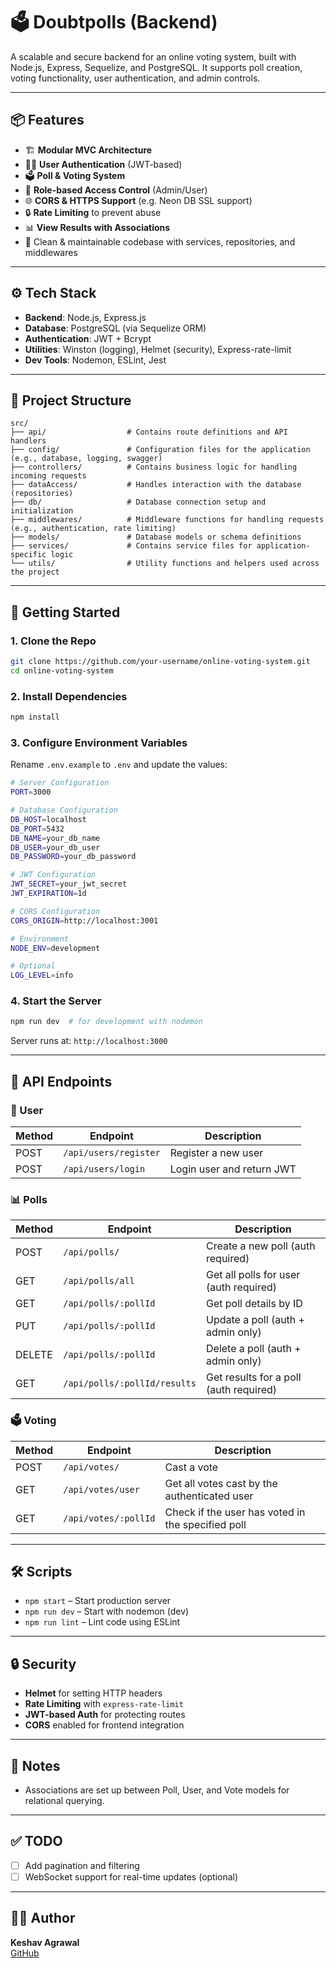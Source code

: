 # 🗳️ Doubtpolls (Backend)

A scalable and secure backend for an online voting system, built with Node.js, Express, Sequelize, and PostgreSQL. It supports poll creation, voting functionality, user authentication, and admin controls.

---

## 📦 Features

- 🏗️ **Modular MVC Architecture**  
- 🧑‍💼 **User Authentication** (JWT-based)  
- 🗳️ **Poll & Voting System**  
- 🔐 **Role-based Access Control** (Admin/User)  
- 🌐 **CORS & HTTPS Support** (e.g. Neon DB SSL support)  
- 🔒 **Rate Limiting** to prevent abuse  
- 📊 **View Results with Associations**  
- 🧹 Clean & maintainable codebase with services, repositories, and middlewares

---

## ⚙️ Tech Stack

- **Backend**: Node.js, Express.js  
- **Database**: PostgreSQL (via Sequelize ORM)  
- **Authentication**: JWT + Bcrypt  
- **Utilities**: Winston (logging), Helmet (security), Express-rate-limit  
- **Dev Tools**: Nodemon, ESLint, Jest

---

## 📁 Project Structure

```
src/
├── api/                  # Contains route definitions and API handlers
├── config/               # Configuration files for the application (e.g., database, logging, swagger)
├── controllers/          # Contains business logic for handling incoming requests
├── dataAccess/           # Handles interaction with the database (repositories)
├── db/                   # Database connection setup and initialization
├── middlewares/          # Middleware functions for handling requests (e.g., authentication, rate limiting)
├── models/               # Database models or schema definitions
├── services/             # Contains service files for application-specific logic
└── utils/                # Utility functions and helpers used across the project
```

---

## 🚀 Getting Started

### 1. Clone the Repo

```bash
git clone https://github.com/your-username/online-voting-system.git
cd online-voting-system
```

### 2. Install Dependencies

```bash
npm install
```

### 3. Configure Environment Variables

Rename `.env.example` to `.env` and update the values:

```bash
# Server Configuration
PORT=3000

# Database Configuration
DB_HOST=localhost
DB_PORT=5432
DB_NAME=your_db_name
DB_USER=your_db_user
DB_PASSWORD=your_db_password

# JWT Configuration
JWT_SECRET=your_jwt_secret
JWT_EXPIRATION=1d

# CORS Configuration
CORS_ORIGIN=http://localhost:3001

# Environment
NODE_ENV=development

# Optional
LOG_LEVEL=info

```

### 4. Start the Server

```bash
npm run dev  # for development with nodemon
```

Server runs at: `http://localhost:3000`

---

## 🔐 API Endpoints

### 🧑 User

| Method | Endpoint               | Description              |
|--------|------------------------|--------------------------|
| POST   | `/api/users/register`  | Register a new user      |
| POST   | `/api/users/login`     | Login user and return JWT|

### 📊 Polls

| Method | Endpoint                        | Description                        |
|--------|----------------------------------|------------------------------------|
| POST   | `/api/polls/`                   | Create a new poll (auth required)  |
| GET    | `/api/polls/all`                | Get all polls for user (auth required) |
| GET    | `/api/polls/:pollId`            | Get poll details by ID             |
| PUT    | `/api/polls/:pollId`            | Update a poll (auth + admin only)  |
| DELETE | `/api/polls/:pollId`            | Delete a poll (auth + admin only)  |
| GET    | `/api/polls/:pollId/results`    | Get results for a poll (auth required) |

### 🗳️ Voting

| Method | Endpoint                   | Description                                      |
|--------|----------------------------|--------------------------------------------------|
| POST   | `/api/votes/`              | Cast a vote                                      |
| GET    | `/api/votes/user`          | Get all votes cast by the authenticated user     |
| GET    | `/api/votes/:pollId`       | Check if the user has voted in the specified poll|

---

## 🛠️ Scripts

- `npm start` – Start production server
- `npm run dev` – Start with nodemon (dev)
- `npm run lint` – Lint code using ESLint

---

## 🔒 Security

- **Helmet** for setting HTTP headers
- **Rate Limiting** with `express-rate-limit`
- **JWT-based Auth** for protecting routes
- **CORS** enabled for frontend integration

---

## 📝 Notes
- Associations are set up between Poll, User, and Vote models for relational querying.

---

## ✅ TODO

- [ ] Add pagination and filtering
- [ ] WebSocket support for real-time updates (optional)

---

## 👨‍💻 Author

**Keshav Agrawal**  
[GitHub](https://github.com/Keshavagrawal18)
